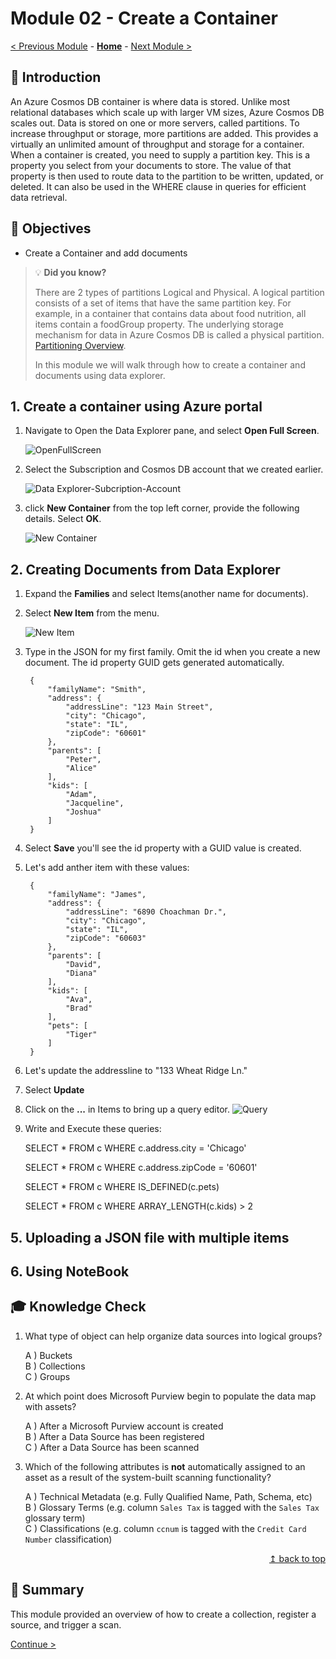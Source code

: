 # Module 02 - Create a Container

[< Previous Module](../modules/module01.md) - **[Home](../README.md)** - [Next Module >](../modules/module02b.md)

## :loudspeaker: Introduction

An Azure Cosmos DB container is where data is stored. Unlike most relational databases which scale up with larger VM sizes, Azure Cosmos DB scales out. Data is stored on one or more servers, called partitions. To increase throughput or storage, more partitions are added. This provides a virtually an unlimited amount of throughput and storage for a container. When a container is created, you need to supply a partition key. This is a property you select from your documents to store. The value of that property is then used to route data to the partition to be written, updated, or deleted. It can also be used in the WHERE clause in queries for efficient data retrieval.

## :dart: Objectives

* Create a Container and add documents


> :bulb: **Did you know?**
>
> There are 2 types of partitions Logical and Physical. 
> A logical partition consists of a set of items that have the same partition key. For example, in a container that contains data about food nutrition, all items contain a foodGroup property. The underlying storage mechanism for data in Azure Cosmos DB is called a physical partition.
>   [Partitioning Overview](https://learn.microsoft.com/en-us/azure/cosmos-db/partitioning-overview).
>
>
> In this module we will walk through how to create a container and documents using data explorer.

## 1. Create a container using Azure portal

1. Navigate to Open the Data Explorer pane, and select **Open Full Screen**.

    ![OpenFullScreen](../images/module02/DataExp.png)

2. Select the Subscription and Cosmos DB account that we created earlier.

    ![Data Explorer-Subcription-Account](../images/module02/Fullscreen-sub-acct-settings.png)

3. click **New Container** from the top left corner, provide the following details. Select **OK**.

    ![New Container](../images/module02/ContainerSettings.png)


## 2. Creating Documents from Data Explorer

1. Expand the **Families** and select Items(another name for documents).

2. Select **New Item** from the menu.

   ![New Item](../images/module02/NewItem.png)

3. Type in the JSON for my first family. Omit the id when you create a new document. The id property GUID gets generated automatically.

        {
            "familyName": "Smith",
            "address": {
                "addressLine": "123 Main Street",
                "city": "Chicago",
                "state": "IL",
                "zipCode": "60601"
            },
            "parents": [
                "Peter",
                "Alice"
            ],
            "kids": [
                "Adam",
                "Jacqueline",
                "Joshua"
            ]
        }


4. Select **Save** you'll see the id property with a GUID value is created.

5. Let's add anther item with these values:

        {
            "familyName": "James",
            "address": {
                "addressLine": "6890 Choachman Dr.",
                "city": "Chicago",
                "state": "IL",
                "zipCode": "60603"
            },
            "parents": [
                "David",
                "Diana"
            ],
            "kids": [
                "Ava",
                "Brad"
            ],
            "pets": [
                "Tiger"
            ]
        }

6. Let's update the addressline to 
    "133 Wheat Ridge Ln."
    
7. Select **Update** 
8. Click on the **...** in Items to bring up a query editor.
![Query](../images/module02/NewQuery.png)
9. Write and Execute these queries:

    SELECT * FROM c
    WHERE c.address.city = 'Chicago'

    SELECT * FROM c
    WHERE c.address.zipCode = '60601'

    SELECT * FROM c
    WHERE IS_DEFINED(c.pets)

    SELECT * FROM c
    WHERE ARRAY_LENGTH(c.kids) > 2


## 5. Uploading a JSON file with multiple items


## 6. Using NoteBook


## :mortar_board: Knowledge Check

1. What type of object can help organize data sources into logical groups?

    A ) Buckets  
    B ) Collections  
    C ) Groups  

2. At which point does Microsoft Purview begin to populate the data map with assets?

    A ) After a Microsoft Purview account is created  
    B ) After a Data Source has been registered  
    C ) After a Data Source has been scanned

3. Which of the following attributes is **not** automatically assigned to an asset as a result of the system-built scanning functionality?

    A ) Technical Metadata (e.g. Fully Qualified Name, Path, Schema, etc)  
    B ) Glossary Terms (e.g. column `Sales Tax` is tagged with the `Sales Tax` glossary term)  
    C ) Classifications (e.g. column `ccnum` is tagged with the `Credit Card Number` classification)  

<div align="right"><a href="#module-02a---register--scan-adls-gen2">↥ back to top</a></div>

## :tada: Summary

This module provided an overview of how to create a collection, register a source, and trigger a scan.

[Continue >](../modules/module02b.md)

